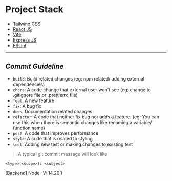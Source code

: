 # Project Stack

- [Tailwind CSS](https://tailwindcss.com/docs/installation)  
- [React JS](https://react.dev/learn)
- [Vite](https://vitejs.dev/guide/)
- [Express JS](https://expressjs.com/)
- [ESLint](https://eslint.org/)

-----

## ***Commit Guideline***

- `build`: Build related changes (eg: npm related/ adding external dependencies)
- `chore`: A code change that external user won't see (eg: change to .gitignore file or .prettierrc file)
- `feat`: A new feature
- `fix`: A bug fix
- `docs`: Documentation related changes
- `refactor`: A code that neither fix bug nor adds a feature. (eg: You can use this when there is semantic changes like renaming a variable/ function name)
- `perf`: A code that improves performance
- `style`: A code that is related to styling
- `test`: Adding new test or making changes to existing test

> A typical git commit message will look like  

```
<type>(<scope>): <subject>
```

[Backend] Node -V: 14.20.1
